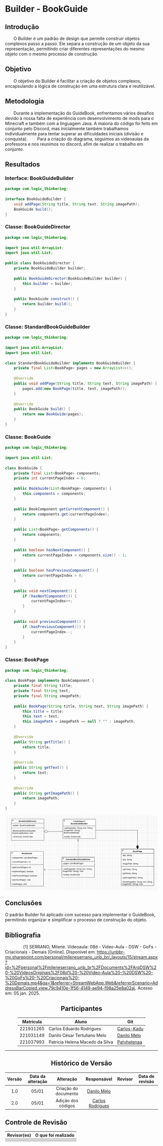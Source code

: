 # Builder - BookGuide

## Introdução
  O Builder é um padrão de design que permite construir objetos complexos passo a passo. Ele separa a construção de um objeto da sua representação, permitindo criar diferentes representações do mesmo objeto com o mesmo processo de construção.

## Objetivo
  O objetivo do Builder é facilitar a criação de objetos complexos, encapsulando a lógica de construção em uma estrutura clara e reutilizável.

## Metodologia
  Durante a implementação do GuideBook, enfrentamos vários desafios devido à nossa falta de experiência com desenvolvimento de mods para o Minecraft e também com a linguagem Java. A maioria do código foi feito em conjunto pelo Discord, mas inicialmente também trabalhamos individualmente para tentar superar as dificuldades iniciais (divisão e conquista). 
  Para a criação do diagrama, seguimos as videoaulas da professora e nos reunimos no discord, afim de realizar o trabalho em conjunto.

## Resultados

### Interface: BookGuideBuilder

```java
package com.logic_thinkering;

interface BookGuideBuilder {
    void addPage(String title, String text, String imagePath);
    BookGuide build();
}
```

### Classe: BookGuideDirector

```java
package com.logic_thinkering;

import java.util.ArrayList;
import java.util.List;

public class BookGuideDirector {
    private BookGuideBuilder builder;

    public BookGuideDirector(BookGuideBuilder builder) {
        this.builder = builder;
    }

    public BookGuide construct() {
        return builder.build();
    }
}
```

### Classe: StandardBookGuideBuilder

```java
package com.logic_thinkering;

import java.util.ArrayList;
import java.util.List;

class StandardBookGuideBuilder implements BookGuideBuilder {
    private final List<BookPage> pages = new ArrayList<>();

    @Override
    public void addPage(String title, String text, String imagePath) {
        pages.add(new BookPage(title, text, imagePath));
    }

    @Override
    public BookGuide build() {
        return new BookGuide(pages);
    }
}
```

### Classe: BookGuide

```java
package com.logic_thinkering;

import java.util.List;

class BookGuide {
    private final List<BookPage> components;
    private int currentPageIndex = 0;

    public BookGuide(List<BookPage> components) {
        this.components = components;
    }

    public BookComponent getCurrentComponent() {
        return components.get(currentPageIndex);
    }

    public List<BookPage> getComponents() {
        return components;
    }

    public boolean hasNextComponent() {
        return currentPageIndex < components.size() - 1;
    }

    public boolean hasPreviousComponent() {
        return currentPageIndex > 0;
    }

    public void nextComponent() {
        if (hasNextComponent()) {
            currentPageIndex++;
        }
    }

    public void previousComponent() {
        if (hasPreviousComponent()) {
            currentPageIndex--;
        }
    }
}
```

### Classe: BookPage

```java
package com.logic_thinkering;

class BookPage implements BookComponent {
    private final String title;
    private final String text;
    private final String imagePath;

    public BookPage(String title, String text, String imagePath) {
        this.title = title;
        this.text = text;
        this.imagePath = imagePath == null ? "" : imagePath;
    }

    @Override
    public String getTitle() {
        return title;
    }

    @Override
    public String getText() {
        return text;
    }

    @Override
    public String getImagePath() {
        return imagePath;
    }
}
```

![Modelagem - Builder](https://raw.githubusercontent.com/UnBArqDsw2024-2/2024.2_G1_Logic_Thinkering_Entrega_03/refs/heads/main/assets/BookGuide.png)

## Conclusões
O padrão Builder foi aplicado com sucesso para implementar o GuideBook, permitindo organizar e simplificar o processo de construção do objeto.
  
## Bibliografia
  
  [1] SERRANO, Milene. Videoaula: 08d - Video-Aula - DSW - GoFs - Criacionais - Demais [Online]. Disponível em: https://unbbr-my.sharepoint.com/personal/mileneserrano_unb_br/_layouts/15/stream.aspx?id=%2Fpersonal%2Fmileneserrano_unb_br%2FDocuments%2FArqDSW%20-%20VídeosOriginais%2F08d%20-%20Video-Aula%20-%20DSW%20-%20GoFs%20-%20Criacionais%20-%20Demais.mp4&ga=1&referrer=StreamWebApp.Web&referrerScenario=AddressBarCopied.view.79c9410e-1f56-4149-ae94-f98a25e8a02a\. Acesso em: 05 jan. 2025.

<center>

## Participantes

</center>

<!-- de preferência: em ordem alfabética, seguindo o exemplo: -->

<div style="margin: 0 auto; width: fit-content;">

| Matrícula | Aluno                        | Git                                       |
|-----------|------------------------------|-------------------------------------------|
| 221931265 | Carlos Eduardo Rodrigues | [Carlos-Kadu](https://github.com/carlos-kadu) |
| 221031149 | Danilo César Tertuliano Melo | [Danilo Melo](https://github.com/DaniloCTM) |
| 221037993 | Patrícia Helena Macedo da Silva | [Patyhelenaa](https://github.com/patyhelenaa) |

</div>

---

<center>

## Histórico de Versão

</center>

<!-- Lembre de alterar a data -->
<!-- É PRA POR O NOME, NÃO O USER DO GITHUB -->

<div style="margin: 0 auto; width: fit-content;">

|  Versão   |      Data da alteração       |      Alteração       |                         Responsável                          | Revisor | Data de revisão |
|:---------:|:----------------------------:|:--------------------:|:------------------------------------------------------------:|:-------:|:---------------:|
|    1.0    |            05/01             | Criação do documento | [Danilo Melo](https://github.com/DaniloCTM) |         |
|    2.0    |            05/01             | Adição dos códigos | [Carlos Rodrigues](https://github.com/Carlos-kadu) |         |

</div>

## Controle de Revisão

| Revisor(es) | O que foi realizado |
|:-----------:|:-------------------:|
|             |                     |
